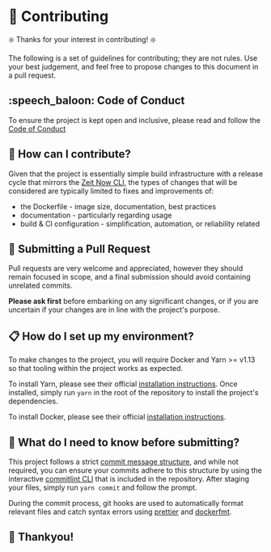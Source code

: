 # :wrench: Contributing

:sparkle: Thanks for your interest in contributing! :sparkle:

The following is a set of guidelines for contributing; they are not rules. Use
your best judgement, and feel free to propose changes to this document in a pull
request.

## :speech_baloon: Code of Conduct

To ensure the project is kept open and inclusive, please read and follow the
[Code of Conduct](./CODE_OF_CONDUCT.md)

## :construction: How can I contribute?

Given that the project is essentially simple build infrastructure with a release
cycle that mirrors the [Zeit Now CLI](https://github.com/zeit/now-cli/), the
types of changes that will be considered are typically limited to fixes and
improvements of:

- the Dockerfile - image size, documentation, best practices
- documentation - particularly regarding usage
- build & CI configuration - simplification, automation, or reliability related

## :stars: Submitting a Pull Request

Pull requests are very welcome and appreciated, however they should remain
focused in scope, and a final submission should avoid containing unrelated
commits.

**Please ask first** before embarking on any significant changes, or if you are
uncertain if your changes are in line with the project's purpose.

## :clipboard: How do I set up my environment?

To make changes to the project, you will require Docker and Yarn >= v1.13 so
that tooling within the project works as expected.

To install Yarn, please see their official
[installation instructions](https://yarnpkg.com/lang/en/docs/install/). Once
installed, simply run `yarn` in the root of the repository to install the
project's dependencies.

To install Docker, please see their official
[installation instructions](https://docs.docker.com/install/).

## :memo: What do I need to know before submitting?

This project follows a strict
[commit message structure](https://github.com/meatwallace/alpine-zeit-now/commits/master),
and while not required, you can ensure your commits adhere to this structure by
using the interactive [commitlint CLI](http://commitlint.js.org/) that is
included in the repository. After staging your files, simply run `yarn commit`
and follow the prompt.

During the commit process, git hooks are used to automatically format relevant
files and catch syntax errors using [prettier](https://prettier.io) and
[dockerfmt](https://github.com/jessfraz/dockfmt).

## :tada: Thankyou!
